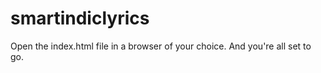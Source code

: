 # smartindiclyrics

Open the index.html file in a browser of your choice.
And you're all set to go.
